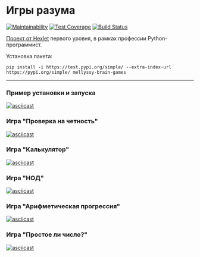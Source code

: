 # Игры разума

[![Maintainability](https://api.codeclimate.com/v1/badges/6c8a2158f9ef1a05e2ba/maintainability)](https://codeclimate.com/github/mellyssy/python-project-lvl1/maintainability) [![Test Coverage](https://api.codeclimate.com/v1/badges/6c8a2158f9ef1a05e2ba/test_coverage)](https://codeclimate.com/github/mellyssy/python-project-lvl1/test_coverage) [![Build Status](https://travis-ci.org/mellyssy/python-project-lvl1.svg?branch=master)](https://travis-ci.org/mellyssy/python-project-lvl1)

[Проект от Hexlet](https://ru.hexlet.io/professions/python/projects/49) первого уровня, в рамках профессии Python-программист. 

Установка пакета:

`pip install -i https://test.pypi.org/simple/ --extra-index-url https://pypi.org/simple/ mellyssy-brain-games`

---

### Пример установки и запуска

[![asciicast](https://asciinema.org/a/pu9Cwe9ao98ewkf9ljoOQhFCz.svg)](https://asciinema.org/a/pu9Cwe9ao98ewkf9ljoOQhFCz)

### Игра "Проверка на четность"

[![asciicast](https://asciinema.org/a/kulntvaHPO2i9Z1FmZQAMONlw.svg)](https://asciinema.org/a/kulntvaHPO2i9Z1FmZQAMONlw)

### Игра "Калькулятор"

[![asciicast](https://asciinema.org/a/kAZULrzrc4y0ID5elsS4sje5I.svg)](https://asciinema.org/a/kAZULrzrc4y0ID5elsS4sje5I)

### Игра "НОД"

[![asciicast](https://asciinema.org/a/01ew7mC07jJkdPR9FqC5704df.svg)](https://asciinema.org/a/01ew7mC07jJkdPR9FqC5704df)

### Игра "Арифметическая прогрессия"

[![asciicast](https://asciinema.org/a/2oSP5SQ1S6tJCtVVsfGmIPu9U.svg)](https://asciinema.org/a/2oSP5SQ1S6tJCtVVsfGmIPu9U)

### Игра "Простое ли число?"

[![asciicast](https://asciinema.org/a/WsIJXrrOfmfaWGb3jI0P6Qdgn.svg)](https://asciinema.org/a/WsIJXrrOfmfaWGb3jI0P6Qdgn)